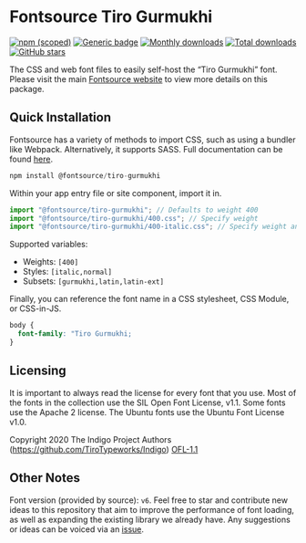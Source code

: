 # Fontsource Tiro Gurmukhi

[![npm (scoped)](https://img.shields.io/npm/v/@fontsource/tiro-gurmukhi?color=brightgreen)](https://www.npmjs.com/package/@fontsource/tiro-gurmukhi) [![Generic badge](https://img.shields.io/badge/fontsource-passing-brightgreen)](https://github.com/fontsource/fontsource) [![Monthly downloads](https://badgen.net/npm/dm/@fontsource/tiro-gurmukhi)](https://github.com/fontsource/fontsource) [![Total downloads](https://badgen.net/npm/dt/@fontsource/tiro-gurmukhi)](https://github.com/fontsource/fontsource) [![GitHub stars](https://img.shields.io/github/stars/fontsource/fontsource.svg?style=social&label=Star)](https://github.com/fontsource/fontsource/stargazers)

The CSS and web font files to easily self-host the “Tiro Gurmukhi” font. Please visit the main [Fontsource website](https://fontsource.org/fonts/tiro-gurmukhi) to view more details on this package.

## Quick Installation

Fontsource has a variety of methods to import CSS, such as using a bundler like Webpack. Alternatively, it supports SASS. Full documentation can be found [here](https://beta.fontsource.org/docs/getting-started/introduction).

```javascript
npm install @fontsource/tiro-gurmukhi
```

Within your app entry file or site component, import it in.

```javascript
import "@fontsource/tiro-gurmukhi"; // Defaults to weight 400
import "@fontsource/tiro-gurmukhi/400.css"; // Specify weight
import "@fontsource/tiro-gurmukhi/400-italic.css"; // Specify weight and style

```

Supported variables:
- Weights: `[400]`
- Styles: `[italic,normal]`
- Subsets: `[gurmukhi,latin,latin-ext]`

Finally, you can reference the font name in a CSS stylesheet, CSS Module, or CSS-in-JS.

```css
body {
  font-family: "Tiro Gurmukhi;
}
```

## Licensing
It is important to always read the license for every font that you use.
Most of the fonts in the collection use the SIL Open Font License, v1.1. Some fonts use the Apache 2 license. The Ubuntu fonts use the Ubuntu Font License v1.0.

Copyright 2020 The Indigo Project Authors (https://github.com/TiroTypeworks/Indigo)
[OFL-1.1](http://scripts.sil.org/OFL)

## Other Notes
Font version (provided by source): `v6`.
Feel free to star and contribute new ideas to this repository that aim to improve the performance of font loading, as well as expanding the existing library we already have. Any suggestions or ideas can be voiced via an [issue](https://github.com/fontsource/fontsource/issues).